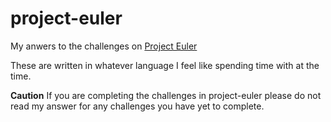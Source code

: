 # project-euler

My anwers to the challenges on [Project Euler](https://projecteuler.net/)

These are written in whatever language I feel like spending time with at the time.

**Caution**
If you are completing the challenges in project-euler please do not read my answer for any challenges you have yet to complete.
